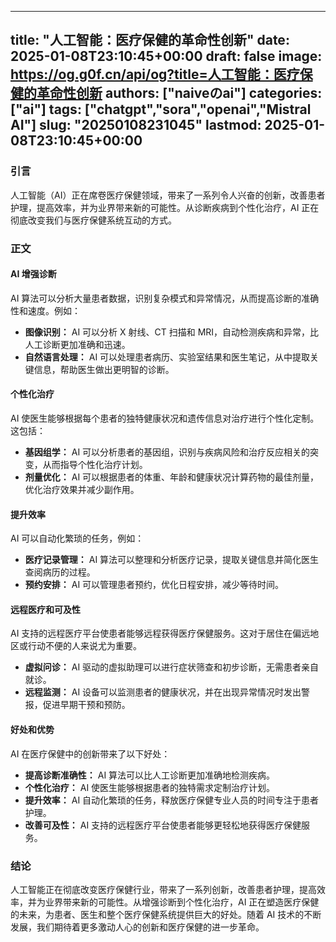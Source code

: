 
---
title: "人工智能：医疗保健的革命性创新"
date: 2025-01-08T23:10:45+00:00
draft: false
image: https://og.g0f.cn/api/og?title=人工智能：医疗保健的革命性创新
authors: ["naiveのai"]
categories: ["ai"]
tags: ["chatgpt","sora","openai","Mistral AI"]
slug: "20250108231045"
lastmod: 2025-01-08T23:10:45+00:00
---
### 引言

人工智能（AI）正在席卷医疗保健领域，带来了一系列令人兴奋的创新，改善患者护理，提高效率，并为业界带来新的可能性。从诊断疾病到个性化治疗，AI 正在彻底改变我们与医疗保健系统互动的方式。

### 正文

#### AI 增强诊断

AI 算法可以分析大量患者数据，识别复杂模式和异常情况，从而提高诊断的准确性和速度。例如：

- **图像识别：** AI 可以分析 X 射线、CT 扫描和 MRI，自动检测疾病和异常，比人工诊断更加准确和迅速。
- **自然语言处理：** AI 可以处理患者病历、实验室结果和医生笔记，从中提取关键信息，帮助医生做出更明智的诊断。

#### 个性化治疗

AI 使医生能够根据每个患者的独特健康状况和遗传信息对治疗进行个性化定制。这包括：

- **基因组学：** AI 可以分析患者的基因组，识别与疾病风险和治疗反应相关的突变，从而指导个性化治疗计划。
- **剂量优化：** AI 可以根据患者的体重、年龄和健康状况计算药物的最佳剂量，优化治疗效果并减少副作用。

#### 提升效率

AI 可以自动化繁琐的任务，例如：

- **医疗记录管理：** AI 算法可以整理和分析医疗记录，提取关键信息并简化医生查阅病历的过程。
- **预约安排：** AI 可以管理患者预约，优化日程安排，减少等待时间。

#### 远程医疗和可及性

AI 支持的远程医疗平台使患者能够远程获得医疗保健服务。这对于居住在偏远地区或行动不便的人来说尤为重要。

- **虚拟问诊：** AI 驱动的虚拟助理可以进行症状筛查和初步诊断，无需患者亲自就诊。
- **远程监测：** AI 设备可以监测患者的健康状况，并在出现异常情况时发出警报，促进早期干预和预防。

#### 好处和优势

AI 在医疗保健中的创新带来了以下好处：

- **提高诊断准确性：** AI 算法可以比人工诊断更加准确地检测疾病。
- **个性化治疗：** AI 使医生能够根据患者的独特需求定制治疗计划。
- **提升效率：** AI 自动化繁琐的任务，释放医疗保健专业人员的时间专注于患者护理。
- **改善可及性：** AI 支持的远程医疗平台使患者能够更轻松地获得医疗保健服务。

### 结论

人工智能正在彻底改变医疗保健行业，带来了一系列创新，改善患者护理，提高效率，并为业界带来新的可能性。从增强诊断到个性化治疗，AI 正在塑造医疗保健的未来，为患者、医生和整个医疗保健系统提供巨大的好处。随着 AI 技术的不断发展，我们期待着更多激动人心的创新和医疗保健的进一步革命。
